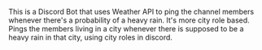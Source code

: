 This is a Discord Bot that uses Weather API to ping the channel members whenever there's a probability of a heavy rain. 
It's more city role based. 
Pings the members living in a city whenever there is supposed to be a heavy rain in that city, using city roles in discord.
